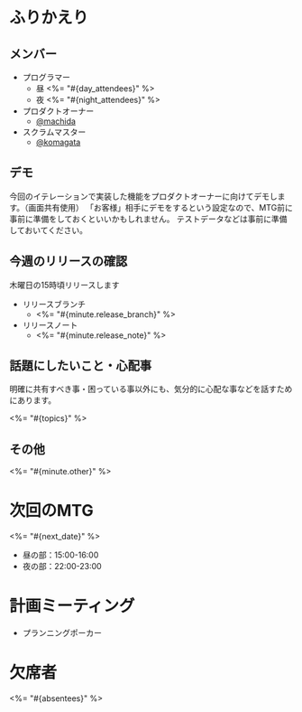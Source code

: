 # ふりかえり

## メンバー

- プログラマー
  - 昼
<%= "#{day_attendees}" %>
  - 夜
<%= "#{night_attendees}" %>
- プロダクトオーナー
  - [@machida](https://github.com/machida)
- スクラムマスター
  - [@komagata](https://github.com/komagata)

## デモ

今回のイテレーションで実装した機能をプロダクトオーナーに向けてデモします。（画面共有使用）
「お客様」相手にデモをするという設定なので、MTG前に事前に準備をしておくといいかもしれません。
テストデータなどは事前に準備しておいてください。

## 今週のリリースの確認

木曜日の15時頃リリースします

- リリースブランチ
  - <%= "#{minute.release_branch}" %>
- リリースノート
  - <%= "#{minute.release_note}" %>

## 話題にしたいこと・心配事

明確に共有すべき事・困っている事以外にも、気分的に心配な事などを話すためにあります。

<%= "#{topics}" %>

## その他

<%= "#{minute.other}" %>

# 次回のMTG

<%= "#{next_date}" %>
  - 昼の部：15:00-16:00
  - 夜の部：22:00-23:00

# 計画ミーティング

- プランニングポーカー

# 欠席者

<%= "#{absentees}" %>
